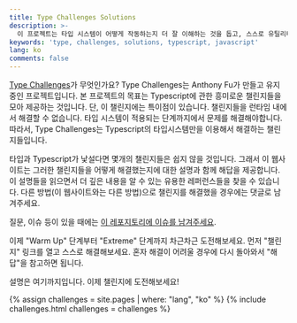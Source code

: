 ```yaml
---
title: Type Challenges Solutions
description: >-
  이 프로젝트는 타입 시스템이 어떻게 작동하는지 더 잘 이해하는 것을 돕고, 스스로 유틸리티 타입을 만들어보거나 혹은 새롭고 즐거운 문제들을 경험해보는 것을 목표로 합니다.
keywords: 'type, challenges, solutions, typescript, javascript'
lang: ko
comments: false
---
```


[Type Challenges](https://github.com/type-challenges/type-challenges)가 무엇인가요?
Type Challenges는 Anthony Fu가 만들고 유지 중인 프로젝트입니다.
본 프로젝트의 목표는 Typescript에 관한 흥미로운 챌린지들을 모아 제공하는 것입니다.
단, 이 챌린지에는 특이점이 있습니다.
챌린지들을 런타임 내에서 해결할 수 없습니다.
타입 시스템이 적용되는 단계까지에서 문제를 해결해야합니다.
따라서, Type Challenges는 Typescript의 타입시스템만을 이용해서 해결하는 챌린지들입니다.

타입과 Typescript가 낯설다면 몇개의 챌린지들은 쉽지 않을 것입니다.
그래서 이 웹사이트는 그러한 챌린지들을 어떻게 해결했는지에 대한 설명과 함께 해답을 제공합니다.
이 설명들을 읽으면서 더 깊은 내용을 알 수 있는 유용한 레퍼런스들을 찾을 수 있습니다.
다른 방법(이 웹사이트와는 다른 방법)으로 챌린지를 해결했을 경우에는 댓글로 남겨주세요.

질문, 이슈 등이 있을 때에는 [이 레포지토리에 이슈를 남겨주세요](https://github.com/ghaiklor/type-challenges-solutions/issues).

이제 "Warm Up" 단계부터 "Extreme" 단계까지 차근차근 도전해보세요.
먼저 "챌린지" 링크를 열고 스스로 해결해보세요.
혼자 해결이 어려울 경우에 다시 돌아와서 "해답"을 참고하면 됩니다.

설명은 여기까지입니다. 이제 챌린지에 도전해보세요!

{% assign challenges = site.pages | where: "lang", "ko" %}
{% include challenges.html challenges = challenges %}